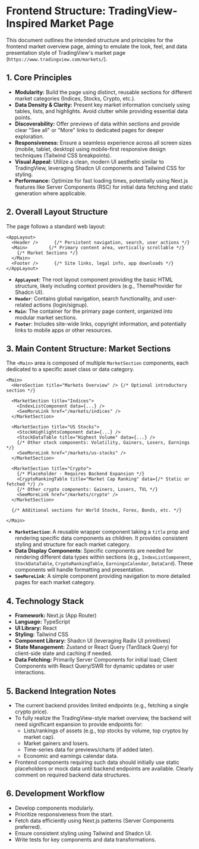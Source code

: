 # Frontend Structure: TradingView-Inspired Market Page

This document outlines the intended structure and principles for the frontend market overview page, aiming to emulate the look, feel, and data presentation style of TradingView's market page (`https://www.tradingview.com/markets/`).

## 1. Core Principles

*   **Modularity:** Build the page using distinct, reusable sections for different market categories (Indices, Stocks, Crypto, etc.).
*   **Data Density & Clarity:** Present key market information concisely using tables, lists, and highlights. Avoid clutter while providing essential data points.
*   **Discoverability:** Offer previews of data within sections and provide clear "See all" or "More" links to dedicated pages for deeper exploration.
*   **Responsiveness:** Ensure a seamless experience across all screen sizes (mobile, tablet, desktop) using mobile-first responsive design techniques (Tailwind CSS breakpoints).
*   **Visual Appeal:** Utilize a clean, modern UI aesthetic similar to TradingView, leveraging Shadcn UI components and Tailwind CSS for styling.
*   **Performance:** Optimize for fast loading times, potentially using Next.js features like Server Components (RSC) for initial data fetching and static generation where applicable.

## 2. Overall Layout Structure

The page follows a standard web layout:

```
<AppLayout>
  <Header />      {/* Persistent navigation, search, user actions */}
  <Main>        {/* Primary content area, vertically scrollable */}
    {/* Market Sections */}
  </Main>
  <Footer />      {/* Site links, legal info, app downloads */}
</AppLayout>
```

*   **`AppLayout`**: The root layout component providing the basic HTML structure, likely including context providers (e.g., ThemeProvider for Shadcn UI).
*   **`Header`**: Contains global navigation, search functionality, and user-related actions (login/signup).
*   **`Main`**: The container for the primary page content, organized into modular market sections.
*   **`Footer`**: Includes site-wide links, copyright information, and potentially links to mobile apps or other resources.

## 3. Main Content Structure: Market Sections

The `<Main>` area is composed of multiple `MarketSection` components, each dedicated to a specific asset class or data category.

```
<Main>
  <HeroSection title="Markets Overview" /> {/* Optional introductory section */}

  <MarketSection title="Indices">
    <IndexListComponent data={...} />
    <SeeMoreLink href="/markets/indices" />
  </MarketSection>

  <MarketSection title="US Stocks">
    <StockHighlightsComponent data={...} />
    <StockDataTable title="Highest Volume" data={...} />
    {/* Other stock components: Volatility, Gainers, Losers, Earnings */}
    <SeeMoreLink href="/markets/us-stocks" />
  </MarketSection>

  <MarketSection title="Crypto">
    {/* Placeholder - Requires Backend Expansion */}
    <CryptoRankingTable title="Market Cap Ranking" data={/* Static or fetched */} />
    {/* Other crypto components: Gainers, Losers, TVL */}
    <SeeMoreLink href="/markets/crypto" />
  </MarketSection>

  {/* Additional sections for World Stocks, Forex, Bonds, etc. */}

</Main>
```

*   **`MarketSection`**: A reusable wrapper component taking a `title` prop and rendering specific data components as children. It provides consistent styling and structure for each market category.
*   **Data Display Components**: Specific components are needed for rendering different data types within sections (e.g., `IndexListComponent`, `StockDataTable`, `CryptoRankingTable`, `EarningsCalendar`, `DataCard`). These components will handle formatting and presentation.
*   **`SeeMoreLink`**: A simple component providing navigation to more detailed pages for each market category.

## 4. Technology Stack

*   **Framework:** Next.js (App Router)
*   **Language:** TypeScript
*   **UI Library:** React
*   **Styling:** Tailwind CSS
*   **Component Library:** Shadcn UI (leveraging Radix UI primitives)
*   **State Management:** Zustand or React Query (TanStack Query) for client-side state and caching if needed.
*   **Data Fetching:** Primarily Server Components for initial load; Client Components with React Query/SWR for dynamic updates or user interactions.

## 5. Backend Integration Notes

*   The current backend provides limited endpoints (e.g., fetching a single crypto price).
*   To fully realize the TradingView-style market overview, the backend will need significant expansion to provide endpoints for:
    *   Lists/rankings of assets (e.g., top stocks by volume, top cryptos by market cap).
    *   Market gainers and losers.
    *   Time-series data for previews/charts (if added later).
    *   Economic and earnings calendar data.
*   Frontend components requiring such data should initially use static placeholders or mock data until backend endpoints are available. Clearly comment on required backend data structures.

## 6. Development Workflow

*   Develop components modularly.
*   Prioritize responsiveness from the start.
*   Fetch data efficiently using Next.js patterns (Server Components preferred).
*   Ensure consistent styling using Tailwind and Shadcn UI.
*   Write tests for key components and data transformations. 